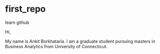 # first_repo
learn github

Hi,

My name is Ankit Borkhataria. I am a graduate student pursuing masters in Business Analytics from University of Connecticut.
